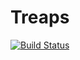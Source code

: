 # Treaps

[![Build Status](https://travis-ci.org/yurivish/Treaps.jl.svg?branch=master)](https://travis-ci.org/yurivish/Treaps.jl)
